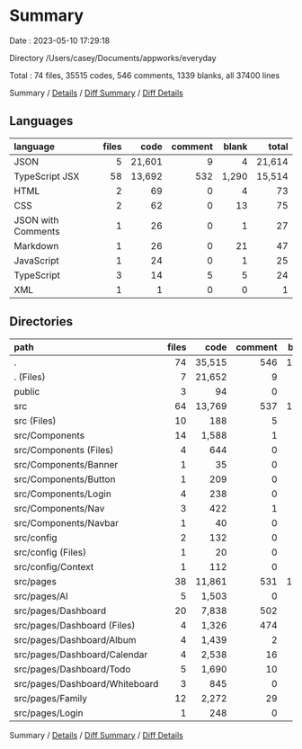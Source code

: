 # Summary

Date : 2023-05-10 17:29:18

Directory /Users/casey/Documents/appworks/everyday

Total : 74 files,  35515 codes, 546 comments, 1339 blanks, all 37400 lines

Summary / [Details](details.md) / [Diff Summary](diff.md) / [Diff Details](diff-details.md)

## Languages
| language | files | code | comment | blank | total |
| :--- | ---: | ---: | ---: | ---: | ---: |
| JSON | 5 | 21,601 | 9 | 4 | 21,614 |
| TypeScript JSX | 58 | 13,692 | 532 | 1,290 | 15,514 |
| HTML | 2 | 69 | 0 | 4 | 73 |
| CSS | 2 | 62 | 0 | 13 | 75 |
| JSON with Comments | 1 | 26 | 0 | 1 | 27 |
| Markdown | 1 | 26 | 0 | 21 | 47 |
| JavaScript | 1 | 24 | 0 | 1 | 25 |
| TypeScript | 3 | 14 | 5 | 5 | 24 |
| XML | 1 | 1 | 0 | 0 | 1 |

## Directories
| path | files | code | comment | blank | total |
| :--- | ---: | ---: | ---: | ---: | ---: |
| . | 74 | 35,515 | 546 | 1,339 | 37,400 |
| . (Files) | 7 | 21,652 | 9 | 26 | 21,687 |
| public | 3 | 94 | 0 | 5 | 99 |
| src | 64 | 13,769 | 537 | 1,308 | 15,614 |
| src (Files) | 10 | 188 | 5 | 29 | 222 |
| src/Components | 14 | 1,588 | 1 | 158 | 1,747 |
| src/Components (Files) | 4 | 644 | 0 | 75 | 719 |
| src/Components/Banner | 1 | 35 | 0 | 5 | 40 |
| src/Components/Button | 1 | 209 | 0 | 12 | 221 |
| src/Components/Login | 4 | 238 | 0 | 26 | 264 |
| src/Components/Nav | 3 | 422 | 1 | 34 | 457 |
| src/Components/Navbar | 1 | 40 | 0 | 6 | 46 |
| src/config | 2 | 132 | 0 | 11 | 143 |
| src/config (Files) | 1 | 20 | 0 | 0 | 20 |
| src/config/Context | 1 | 112 | 0 | 11 | 123 |
| src/pages | 38 | 11,861 | 531 | 1,110 | 13,502 |
| src/pages/AI | 5 | 1,503 | 0 | 145 | 1,648 |
| src/pages/Dashboard | 20 | 7,838 | 502 | 750 | 9,090 |
| src/pages/Dashboard (Files) | 4 | 1,326 | 474 | 105 | 1,905 |
| src/pages/Dashboard/Album | 4 | 1,439 | 2 | 171 | 1,612 |
| src/pages/Dashboard/Calendar | 4 | 2,538 | 16 | 237 | 2,791 |
| src/pages/Dashboard/Todo | 5 | 1,690 | 10 | 171 | 1,871 |
| src/pages/Dashboard/Whiteboard | 3 | 845 | 0 | 66 | 911 |
| src/pages/Family | 12 | 2,272 | 29 | 196 | 2,497 |
| src/pages/Login | 1 | 248 | 0 | 19 | 267 |

Summary / [Details](details.md) / [Diff Summary](diff.md) / [Diff Details](diff-details.md)